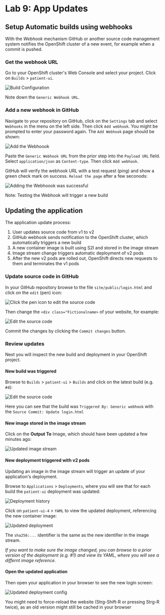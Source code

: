 # Lab 9: App Updates

## Setup Automatic builds using webhooks

With the *Webhook* mechanism GitHub or another source code management system notifies the OpenShift cluster of a new event, for example when a commit is pushed.

### Get the webhook URL

Go to your OpenShift cluster's Web Console and select your project. Click on `Builds` > `patient-ui`.

![Build Configuration](images/lab-09-2-images/build-configuration.png)

Note down the `Generic Webhook URL`.

### Add a new webhook in GitHub

Navigate to your repository on GitHub, click on the `Settings` tab and select `Webhooks` in the menu on the left side. Then click `Add webhook`. You might be prompted to enter your password again. The `Add Webhook` page should be shown:

![Add the Webhoook](images/lab-09-2-images/webhook-add.png)

Paste the `Generic Webhook URL` from the prior step into the `Payload URL` field. Select `application/json` as `Content-type`. Then click `Add webhook`.

GitHub will verify the webhook URL with a test request (ping) and show a green check mark on success. `Reload the page` after a few seconods:

![Adding the Webhoook was successful](images/lab-09-2-images/webhook-success.png)

Note: Testing the Webhook will trigger a new build

## Updating the application

The application update process:

1. User updates source code from v1 to v2
1. GitHub webhook sends notification to the OpenShift cluster, which automatically triggers a new build
1. A new container image is built using S2I and stored in the image stream
1. Image stream change triggers automatic deployment of v2 pods
1. After the new v2 pods are rolled out, OpenShift directs new requests to them and terminates the v1 pods

### Update source code in GitHub

In your GitHub repository browse to the file `site/public/login.html` and click on the `edit` (pen) icon:

![Click the pen icon to edit the source code](images/lab-09-2-images/edit-source-icon.png)

Then change the `<div class="Fictionalname>` of your website, for example:

![Edit the source code](images/lab-09-2-images/edit-source.png)

Commit the changes by clicking the `Commit changes` button.

### Review updates

Next you will inspect the new build and deployment in your OpenShift project.

#### New build was triggered

Browse to `Builds` > `patient-ui` > `Builds` and click on the latest build (e.g. `#4`):

![Edit the source code](images/lab-09-2-images/build-details.png)

Here you can see that the build was `Triggered By: Generic webhook` with the `Source Commit: Update login.html`

#### New image stored in the image stream

Click on the **Output To** Image, which should have been updated a few minutes ago:

![Updated image stream](images/lab-09-2-images/image-stream.png)

#### New deployment triggered with v2 pods

Updating an image in the image stream will trigger an update of your application's deployment.

Browse to `Applications` > `Deployments`, where you will see that for each build the `patient-ui` deployment was updated:

![Deployment history](images/lab-09-2-images/deployment-history.png)

Click on `patient-ui-4` > `YAML` to view the updated deployment, referencing the new container image:

![Updated deployment](images/lab-09-2-images/deployment-yaml.png)

The `sha256:...` identifier is the same as the new identifier in the image stream.

*If you want to make sure the image changed, you can browse to a prior version of the deployment (e.g. #1) and view its YAML, where you will see a differnt image reference.*

#### Open the updated application

Then open your application in your browser to see the new login screen:

![Updated deployment config](images/lab-09-2-images/app-updated.png)

You might need to force-reload the website (Strg-Shift-R or pressing Strg-R twice), as an old version might still be cached in your browser
